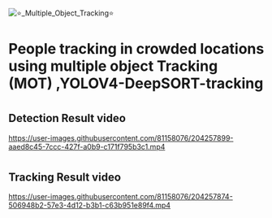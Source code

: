 ![⭐_Multiple_Object_Tracking⭐](https://user-images.githubusercontent.com/81158076/204557899-c91ef9b2-e72e-4aa8-a98c-10b95c6691d8.png)

# People tracking in crowded locations using multiple object Tracking (MOT) ,YOLOV4-DeepSORT-tracking



# <h2> Detection Result video

https://user-images.githubusercontent.com/81158076/204257899-aaed8c45-7ccc-427f-a0b9-c171f795b3c1.mp4


# <h2> Tracking Result video


https://user-images.githubusercontent.com/81158076/204257874-506948b2-57e3-4d12-b3b1-c63b951e89f4.mp4



